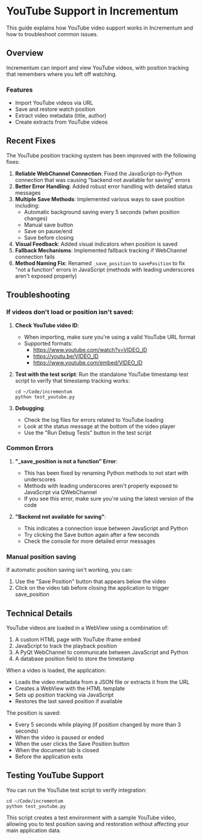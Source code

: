 # YouTube Support in Incrementum

This guide explains how YouTube video support works in Incrementum and how to troubleshoot common issues.

## Overview

Incrementum can import and view YouTube videos, with position tracking that remembers where you left off watching.

### Features

- Import YouTube videos via URL
- Save and restore watch position
- Extract video metadata (title, author)
- Create extracts from YouTube videos

## Recent Fixes

The YouTube position tracking system has been improved with the following fixes:

1. **Reliable WebChannel Connection**: Fixed the JavaScript-to-Python connection that was causing "backend not available for saving" errors
2. **Better Error Handling**: Added robust error handling with detailed status messages
3. **Multiple Save Methods**: Implemented various ways to save position including:
   - Automatic background saving every 5 seconds (when position changes)
   - Manual save button
   - Save on pause/end
   - Save before closing
4. **Visual Feedback**: Added visual indicators when position is saved
5. **Fallback Mechanisms**: Implemented fallback tracking if WebChannel connection fails
6. **Method Naming Fix**: Renamed `_save_position` to `savePosition` to fix "not a function" errors in JavaScript (methods with leading underscores aren't exposed properly)

## Troubleshooting

### If videos don't load or position isn't saved:

1. **Check YouTube video ID**:
   - When importing, make sure you're using a valid YouTube URL format
   - Supported formats: 
     - https://www.youtube.com/watch?v=VIDEO_ID
     - https://youtu.be/VIDEO_ID
     - https://www.youtube.com/embed/VIDEO_ID

2. **Test with the test script**:
   Run the standalone YouTube timestamp test script to verify that timestamp tracking works:
   ```
   cd ~/Code/incrementum
   python test_youtube.py
   ```

3. **Debugging**:
   - Check the log files for errors related to YouTube loading
   - Look at the status message at the bottom of the video player
   - Use the "Run Debug Tests" button in the test script

### Common Errors

1. **"_save_position is not a function" Error**:
   - This has been fixed by renaming Python methods to not start with underscores
   - Methods with leading underscores aren't properly exposed to JavaScript via QWebChannel
   - If you see this error, make sure you're using the latest version of the code

2. **"Backend not available for saving"**:
   - This indicates a connection issue between JavaScript and Python
   - Try clicking the Save button again after a few seconds
   - Check the console for more detailed error messages

### Manual position saving

If automatic position saving isn't working, you can:

1. Use the "Save Position" button that appears below the video
2. Click on the video tab before closing the application to trigger save_position

## Technical Details

YouTube videos are loaded in a WebView using a combination of:

1. A custom HTML page with YouTube iframe embed
2. JavaScript to track the playback position
3. A PyQt WebChannel to communicate between JavaScript and Python
4. A database position field to store the timestamp

When a video is loaded, the application:
- Loads the video metadata from a JSON file or extracts it from the URL
- Creates a WebView with the HTML template
- Sets up position tracking via JavaScript
- Restores the last saved position if available

The position is saved:
- Every 5 seconds while playing (if position changed by more than 3 seconds)
- When the video is paused or ended
- When the user clicks the Save Position button
- When the document tab is closed
- Before the application exits

## Testing YouTube Support

You can run the YouTube test script to verify integration:

```
cd ~/Code/incrementum
python test_youtube.py
```

This script creates a test environment with a sample YouTube video, allowing you to test position saving and restoration without affecting your main application data. 